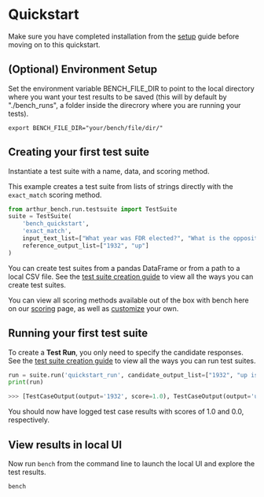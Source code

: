 # Quickstart

Make sure you have completed installation from the [setup](setup.md) guide before moving on to this quickstart.

## (Optional) Environment Setup

Set the environment variable BENCH_FILE_DIR to point to the local directory where you want your test results to be saved (this will by default by "./bench_runs", a folder inside the direcrory where you are running your tests). 

```
export BENCH_FILE_DIR="your/bench/file/dir/"
```

## Creating your first test suite

Instantiate a test suite with a name, data, and scoring method.

This example creates a test suite from lists of strings directly with the `exact_match` scoring method. 

```python
from arthur_bench.run.testsuite import TestSuite
suite = TestSuite(
    'bench_quickstart', 
    'exact_match',
    input_text_list=["What year was FDR elected?", "What is the opposite of down?"], 
    reference_output_list=["1932", "up"]
)
```

You can create test suites from a pandas DataFrame or from a path to a local CSV file. See the [test suite creation guide](creating_test_suites.md) to view all the ways you can create test suites.

You can view all scoring methods available out of the box with bench here on our [scoring](scoring.md) page, as well as [customize](custom_scoring.md) your own.

## Running your first test suite

To create a **Test Run**, you only need to specify the candidate responses. See the [test suite creation guide](creating_test_suites.md) to view all the ways you can run test suites.

```python
run = suite.run('quickstart_run', candidate_output_list=["1932", "up is the opposite of down"])
print(run)
```

```python
>>> [TestCaseOutput(output='1932', score=1.0), TestCaseOutput(output='up is the opposite of down', score=0.0)]
```

You should now have logged test case results with scores of 1.0 and 0.0, respectively.

## View results in local UI

Now run `bench` from the command line to launch the local UI and explore the test results.

```
bench
```

